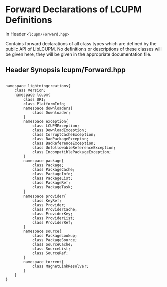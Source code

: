 # Forward Declarations of LCUPM Definitions

In Header `<lcupm/Forward.hpp>`

Contains forward declarations of all class types which are defined by the public API of LibLCUPM. 
No definitions or descriptions of these classes will be given here, they will be given in the appropriate documentation file.

## Header Synopsis lcupm/Forward.hpp

```

namespace lightningcreations{
	class Version;
	namespace lcupm{
		class URI;
		class PlatformInfo;
		namespace downloaders{
			class Downloader;
		}
		namespace exception{
			class LCUPMException;
			class DownloadException;
			class CorruptCacheException;
			class BadPackageExcepton;
			class BadReferenceException;
			class UnfollowableReferenceException;
			class IncompatiblePackageException;
		}
		namespace package{
			class Package;
			class PackageCache;
			class PackageInfo;
			class PackageList;
			class PackageRef;
			class PackageTask;
		}
		namespace provider{
			class KeyRef;
			class Provider;
			class ProviderCache;
			class ProviderKey;
			class ProviderList;
			class ProviderRef;
		}
		namespace source{
			class PackageLookup;
			class PackageSource;
			class SourceCache;
			class SourceList;
			class SourceRef;
		}
		namespace torrent{
			class MagnetLinkResolver;
		}
	}
}
```
